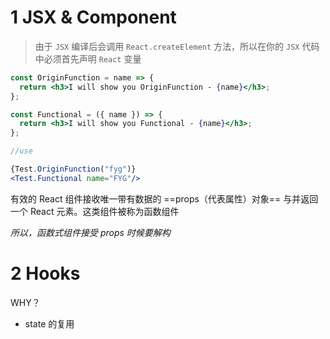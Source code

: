 # 1 JSX & Component

>  由于 `JSX` 编译后会调用 `React.createElement` 方法，所以在你的 `JSX` 代码中必须首先声明 `React` 变量



```jsx
const OriginFunction = name => {
  return <h3>I will show you OriginFunction - {name}</h3>;
};

const Functional = ({ name }) => {
  return <h3>I will show you Functional - {name}</h3>;
};

//use

{Test.OriginFunction("fyg")}
<Test.Functional name="FYG"/>
```





有效的 React 组件接收唯一带有数据的  ==props（代表属性）对象== 与并返回一个 React 元素。这类组件被称为函数组件

*所以，函数式组件接受 props 时候要解构*





# 2 Hooks

WHY？

- state 的复用